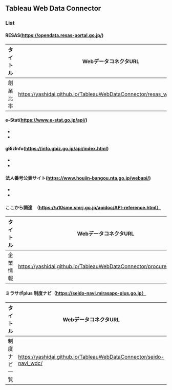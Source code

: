 ## Tableau Web Data Connector

### List

#### RESAS(https://opendata.resas-portal.go.jp/)

| タイトル | WebデータコネクタURL | API仕様 |
| --- | --- | --- |
| 創業比率 | https://yashidai.github.io/TableauWebDataConnector/resas_wdc_foundation/ | [API仕様](https://opendata.resas-portal.go.jp/docs/api/v1/municipality/foundation/perYear.html) |


#### e-Stat(https://www.e-stat.go.jp/api/)
-
-

#### gBizInfo(https://info.gbiz.go.jp/api/index.html)
-
-

#### 法人番号公表サイト(https://www.houjin-bangou.nta.go.jp/webapi/)
-
-

#### ここから調達　（https://u10sme.smrj.go.jp/apidoc/API-reference.html）
| タイトル | WebデータコネクタURL | API仕様 |
| --- | --- | --- |
| 企業情報 | https://yashidai.github.io/TableauWebDataConnector/procurement_wdc/ | [API仕様](https://u10sme.smrj.go.jp/apidoc/API-reference.html) |

#### ミラサポplus 制度ナビ（https://seido-navi.mirasapo-plus.go.jp）
| タイトル | WebデータコネクタURL | API仕様 |
| --- | --- | --- |
| 制度ナビ一覧 | https://yashidai.github.io/TableauWebDataConnector/seido-navi_wdc/ | [API仕様](https://app.swaggerhub.com/apis/JPSMEA/api-search-case-and-assistance-data/4.0) |
